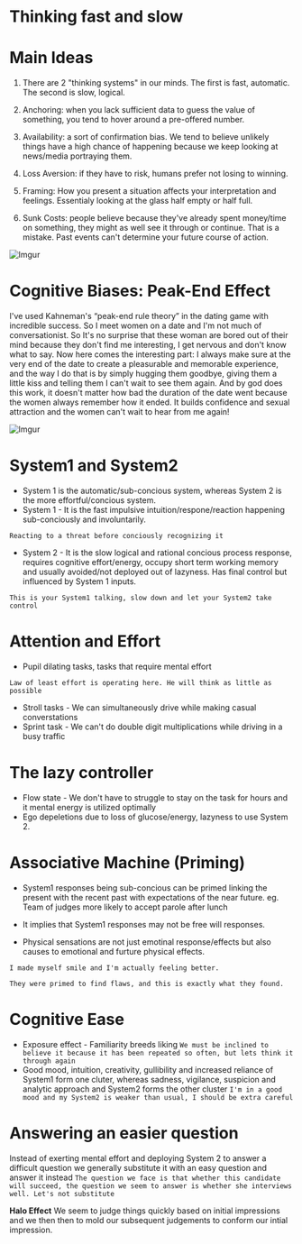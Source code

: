 Thinking fast and slow
=======================

Main Ideas
===========

1) There are 2 "thinking systems" in our minds. The first is fast, automatic. The second is slow, logical.

2) Anchoring: when you lack sufficient data to guess the value of something, you tend to hover around a pre-offered number.

3) Availability: a sort of confirmation bias. We tend to believe unlikely things have a high chance of happening because we keep looking at news/media portraying them.

4)  Loss Aversion: if they have to risk, humans prefer not losing to winning. 

5) Framing: How you present a situation affects your interpretation and feelings. Essentialy looking at the glass half empty or half full.

6) Sunk Costs: people believe because they've already spent money/time on something, they might as well see it through or continue. That is a mistake. Past events can't determine your future course of action.﻿

![Imgur](https://i.imgur.com/GDPOvL4.png)

Cognitive Biases: Peak-End Effect 
==================================
I've used Kahneman's “peak-end rule theory” in the dating game with incredible success. So I meet women on a date and I'm not much of conversationist. So It's no surprise that these woman are bored out of their mind because they don't find me interesting, I get nervous and don't know what to say. Now here comes the interesting part: I always make sure at the very end of the date to create a pleasurable and memorable experience, and the way I do that is by simply hugging them goodbye, giving them a little kiss and telling them I can't wait to see them again. And by god does this work, it doesn't matter how bad the duration of the date went because the women always remember how it ended. It builds confidence and sexual attraction and the women can't wait to hear from me again!

![Imgur](https://i.imgur.com/AsPTwMwl.png)

System1 and System2
===================
* System 1 is the automatic/sub-concious system, whereas System 2 is the more effortful/concious system.
* System 1 - It is the fast impulsive intuition/respone/reaction happening sub-conciously and involuntarily.
```
Reacting to a threat before conciously recognizing it
```
* System 2 - It is the slow logical and rational concious process response, requires cognitive effort/energy, occupy short term working memory and usually avoided/not deployed out of lazyness. Has final control but influenced by System 1 inputs.
```
This is your System1 talking, slow down and let your System2 take control
```

Attention and Effort
=====================
* Pupil dilating tasks, tasks that require mental effort
```
Law of least effort is operating here. He will think as little as possible
```
* Stroll tasks - We can simultaneously drive while making casual converstations
* Sprint task - We can't do double digit multiplications while driving in a busy traffic

The lazy controller
====================
* Flow state - We don't have to struggle to stay on the task for hours and it mental energy is utilized optimally
* Ego depeletions due to loss of glucose/energy, lazyness to use System 2.

Associative Machine (Priming)
=============================
* System1 responses being sub-concious can be primed linking the present with the recent past with expectations of the near future. eg. Team of judges more likely to accept parole after lunch

* It implies that System1 responses may not be free will responses.
* Physical sensations are not just emotinal response/effects but also causes to emotional and furture physical effects.
```
I made myself smile and I'm actually feeling better.

They were primed to find flaws, and this is exactly what they found.
```

Cognitive Ease
===============
* Exposure effect - Familiarity breeds liking
```We must be inclined to believe it because it has been repeated so often, but lets think it through again```
* Good mood, intuition, creativity, gullibility and increased reliance of System1 form one cluter, whereas sadness, vigilance, suspicion and analytic approach and System2 forms the other cluster
```I'm in a good mood and my System2 is weaker than usual, I should be extra careful ```

Answering an easier question
============================
Instead of exerting mental effort and deploying System 2 to answer a difficult question we generally substitute it with an easy question and answer it instead
```The question we face is that whether this candidate will succeed, the question we seem to answer is whether she interviews well. Let's not substitute```

**Halo Effect** We seem to judge things quickly based on initial impressions and we then then to mold our subsequent judgements to conform our intial impression.
